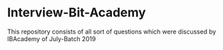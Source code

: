 # Interview-Bit-Academy
This repository consists of all sort of questions which were discussed by IBAcademy of July-Batch 2019

